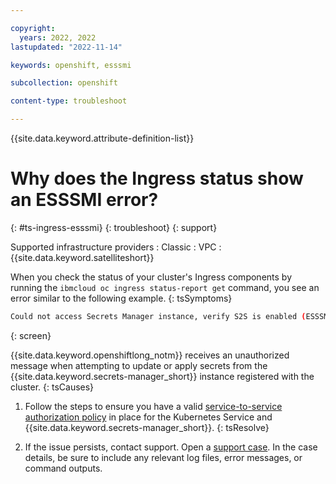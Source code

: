 ```yaml
---

copyright: 
  years: 2022, 2022
lastupdated: "2022-11-14"

keywords: openshift, esssmi

subcollection: openshift

content-type: troubleshoot

---
```


{{site.data.keyword.attribute-definition-list}}


# Why does the Ingress status show an ESSSMI error?
{: #ts-ingress-esssmi}
{: troubleshoot}
{: support}

Supported infrastructure providers
:   Classic
:   VPC
:   {{site.data.keyword.satelliteshort}}

When you check the status of your cluster's Ingress components by running the `ibmcloud oc ingress status-report get` command, you see an error similar to the following example.
{: tsSymptoms}

```sh
Could not access Secrets Manager instance, verify S2S is enabled (ESSSMI).
```
{: screen}

{{site.data.keyword.openshiftlong_notm}} receives an unauthorized message when attempting to update or apply secrets from the {{site.data.keyword.secrets-manager_short}} instance registered with the cluster.
{: tsCauses}

1. Follow the steps to ensure you have a valid [service-to-service authorization policy](/docs/openshift?topic=openshift-secrets-mgr#secrets-mgr_setup_s2s) in place for the Kubernetes Service and {{site.data.keyword.secrets-manager_short}}.
{: tsResolve}

1. If the issue persists, contact support. Open a [support case](/docs/get-support?topic=get-support-using-avatar). In the case details, be sure to include any relevant log files, error messages, or command outputs.


